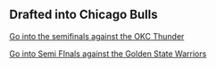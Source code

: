 ## Drafted into Chicago Bulls

[Go into the semifinals against the OKC Thunder](../step-2/match-results-against-oklahoma-city-thunder.md)

[Go into Semi FInals against the Golden State Warriors](../step-2/match-results-against-the-golden-state-warriors.md)
